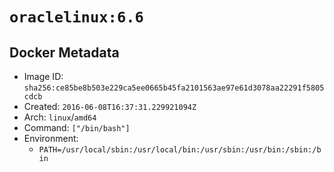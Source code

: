 # `oraclelinux:6.6`

## Docker Metadata

- Image ID: `sha256:ce85be8b503e229ca5ee0665b45fa2101563ae97e61d3078aa22291f5805cdcb`
- Created: `2016-06-08T16:37:31.229921094Z`
- Arch: `linux`/`amd64`
- Command: `["/bin/bash"]`
- Environment:
  - `PATH=/usr/local/sbin:/usr/local/bin:/usr/sbin:/usr/bin:/sbin:/bin`
